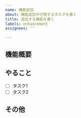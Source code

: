 ```yaml
---
name: 機能追加
about: 機能追加や付随するタスクを書く
title: 追加する機能を書く
labels: enhancement
assignees: ''

---
```


## 機能概要

## やること
- [ ] タスク1
- [ ] タスク2

## その他
